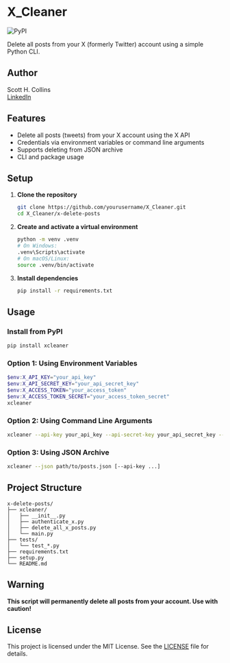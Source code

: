 
# X_Cleaner

![PyPI](https://img.shields.io/pypi/v/xcleaner?color=blue)

Delete all posts from your X (formerly Twitter) account using a simple Python CLI.

## Author
Scott H. Collins  
[LinkedIn](https://www.linkedin.com/in/scotthcollins/)

## Features
- Delete all posts (tweets) from your X account using the X API
- Credentials via environment variables or command line arguments
- Supports deleting from JSON archive
- CLI and package usage

## Setup
1. **Clone the repository**
	```sh
	git clone https://github.com/yourusername/X_Cleaner.git
	cd X_Cleaner/x-delete-posts
	```
2. **Create and activate a virtual environment**
	```sh
	python -m venv .venv
	# On Windows:
	.venv\Scripts\activate
	# On macOS/Linux:
	source .venv/bin/activate
	```
3. **Install dependencies**
	```sh
	pip install -r requirements.txt
	```


## Usage

### Install from PyPI
```sh
pip install xcleaner
```

### Option 1: Using Environment Variables
```powershell
$env:X_API_KEY="your_api_key"
$env:X_API_SECRET_KEY="your_api_secret_key"
$env:X_ACCESS_TOKEN="your_access_token"
$env:X_ACCESS_TOKEN_SECRET="your_access_token_secret"
xcleaner
```

### Option 2: Using Command Line Arguments
```sh
xcleaner --api-key your_api_key --api-secret-key your_api_secret_key --access-token your_access_token --access-token-secret your_access_token_secret
```

### Option 3: Using JSON Archive
```sh
xcleaner --json path/to/posts.json [--api-key ...]
```

## Project Structure
```
x-delete-posts/
├── xcleaner/
│   ├── __init__.py
│   ├── authenticate_x.py
│   ├── delete_all_x_posts.py
│   └── main.py
├── tests/
│   └── test_*.py
├── requirements.txt
├── setup.py
└── README.md
```

## Warning
**This script will permanently delete all posts from your account. Use with caution!**

## License

This project is licensed under the MIT License. See the [LICENSE](LICENSE) file for details.